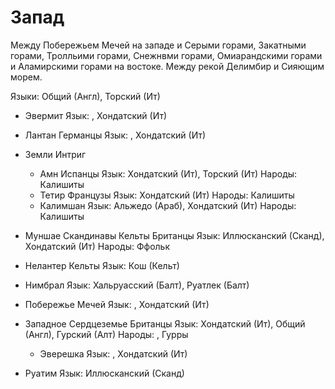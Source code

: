 # Запад

Между Побережьем Мечей на западе и Серыми горами, Закатными горами, Тролльими горами, Снежнвми горами, Омиарандскими горами и Аламирскими горами на востоке.
Между рекой Делимбир и Сияющим морем.

Языки: Общий (Англ), Торский (Ит)

*   Эвермит
    Язык: , Хондатский (Ит)
*   Лантан
    Германцы
    Язык: , Хондатский (Ит)
*   Земли Интриг
    *   Амн
        Испанцы
        Язык: Хондатский (Ит), Торский (Ит)
        Народы: Калишиты
    *   Тетир
        Французы
        Язык: Хондатский (Ит)
        Народы: Калишиты
    *   Калимшан
        Язык: Альжедо (Араб), Хондатский (Ит)
        Народы: Калишиты
*   Муншае
    Скандинавы
    Кельты
    Британцы
    Язык: Иллюсканский (Сканд), Хондатский (Ит)
    Народы: Ффольк
*   Нелантер
    Кельты
    Язык: Кош (Кельт)
*   Нимбрал
    Язык: Хальруасский (Балт), Руатлек (Балт)
*   Побережье Мечей
    Язык: , Хондатский (Ит)
*   Западное Сердцеземье
    Британцы
    Язык: Хондатский (Ит), Общий (Англ), Гурский (Алт)
    Народы: , Гурры
    *   Эверешка
        Язык: , Хондатский (Ит)

*   Руатим
    Язык: Иллюсканский (Сканд)    